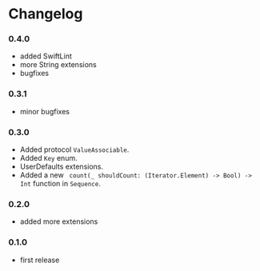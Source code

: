 # Changelog

### 0.4.0

- added SwiftLint
- more String extensions
- bugfixes

### 0.3.1

- minor bugfixes

### 0.3.0

- Added protocol `ValueAssociable`.
- Added `Key` enum.
- UserDefaults extensions.
- Added a new ` count(_ shouldCount: (Iterator.Element) -> Bool) -> Int` function in `Sequence`.

### 0.2.0

- added more extensions

### 0.1.0

- first release